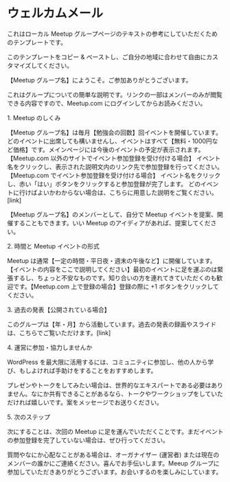 <!--
# Welcome Email
-->
# ウェルカムメール

<!--
This is a template that may inspire the text for your local Meetup group page.
-->
これはローカル Meetup グループページのテキストの参考にしていただくためのテンプレートです。

<!--
Feel free to copy and paste this template and customize it for your area.
-->
このテンプレートをコピー & ペーストし、ご自分の地域に合わせて自由にカスタマイズしてください。

<!--
Welcome to the \[name of your meetup\], it’s great to have you here!
-->
【Meetup グループ名】にようこそ。ご参加ありがとうございます。

<!--
Here are brief notes of what we’re about. (some links are just for members, so make sure you are logged in to Meetup)
-->
これはグループについての簡単な説明です。リンクの一部はメンバーのみが閲覧できる内容ですので、Meetup.com にログインしてからお読みください。

<!--
1\. How the Meetups work
-->
1\. Meetup のしくみ

<!--
The \[name of your meetup\] has \[number of meetups\] planned Meetups each month. You are welcome to attend any of them and all our Meetups are free to attend. The main Meetup page provides information about scheduled events. Just click on the name of the event, and hit the red ‘Yes’ button RSVP. If you do not know which meetup you should come to, we have outlined the different meetups here.\[link\]
-->
【Meetup グループ名】は毎月【勉強会の回数】回イベントを開催しています。どのイベントに出席しても構いませんし、イベントはすべて【無料・1000円など価格】です。メインページには今後のイベントの予定が表示されます。
【Meetup.com 以外のサイトでイベント参加登録を受け付ける場合】
イベント名をクリックし、表示された説明文内のリンク先で参加登録を行ってください。
【Meetup.com でイベント参加登録を受け付ける場合】
イベント名をクリックし、赤い「はい」ボタンをクリックすると参加登録が完了します。
どのイベントに行けばよいかわからない場合は、こちらに用意した説明をご覧ください。\[link\]

<!--
As a \[name of your meetup\] Meetup group member you’re also welcome to suggest and plan your own meetups. So if you have an idea for getting people together, please go ahead and suggest a Meetup.
-->
【Meetup グループ名】のメンバーとして、自分で Meetup イベントを提案、開催することもできます。いい Meetup のアイディアがあれば、提案してください。

<!--
2\. Time and Meetup Format
-->
2\. 時間と Meetup イベントの形式

<!--
Meetups begin at \[start time\]. We \[outline what you do here\] – the event listing details the agenda for the night. We know that coming to your first meetup can be stressful and scary. You are welcome to bring a friend. Just hit the +1 button on your RSVP.
-->
Meetup は通常【一定の時間・平日夜・週末の午後など】に開催しています。【イベントの内容をここで説明してください】最初のイベントに足を運ぶのは緊張するし、ちょっと不安なものです。知り合いの方を連れてきていただくのも歓迎です。【Meetup.com 上で登録の場合】登録の際に +1 ボタンをクリックしてください。

<!--
3\. Past Presentations (if available)
-->
3\. 過去の発表【公開されている場合】

<!--
This Meetup group has been around since \[date\]. You will be happy to know that a lot of the past presentations have been recorded for you to check out at any time. You can view all past presentations here \[link\]
-->
このグループは【年・月】から活動しています。過去の発表の録画やスライドは、こちらでご覧いただけます。[link\]

<!--
4\. Get Involved
-->
4\. 運営に参加・協力しませんか

<!--
If you want to get the most out of WordPress, we highly recommend you get involved, learn from others and perhaps lend a hand as well.
-->
WordPress を最大限に活用するには、コミュニティに参加し、他の人から学び、もしよければ手助けをすることをおすすめします。

<!--
Also, If you are interested in doing presentations or speaking, you do not have to be the world’s renowned expert to do a presentation with us. As long as you have something to share, we would love to have you present a talk or workshop. Send us a message with your ideas.
-->
プレゼンやトークをしてみたい場合は、世界的なエキスパートである必要はありません。なにか共有できることがあるなら、トークやワークショップをしていただければ嬉しいです。案をメッセージでお送りください。

<!--
5\. What to I do now
-->
5\. 次のステップ

<!--
The next thing we want you to do is come along to the next meetup. If you have not already, head over to our meetup page and RSVP to an event.
-->
次にすることは、次回の Meetup に足を運んでいただくことです。まだイベントの参加登録を完了していない場合は、ぜひ行ってください。

<!--
If you have any questions or concerns, please get in touch with one of the organizers or a current member. We would  be happy to help you. We look forward to seeing you and thanks again for becoming a part of our meetup group.
-->
質問やなにか心配なことがある場合は、オーガナイザー (運営者) または現在のメンバーの誰かにご連絡ください。喜んでお手伝いします。Meeup グループに参加していただきありがとうございます。お会いするのを楽しみにしています。

<!--
*   [To-do](# "To-do")
-->
